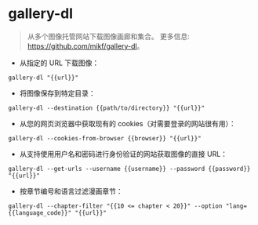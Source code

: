 # gallery-dl

> 从多个图像托管网站下载图像画廊和集合。
> 更多信息: <https://github.com/mikf/gallery-dl>。

- 从指定的 URL 下载图像：

`gallery-dl "{{url}}"`

- 将图像保存到特定目录：

`gallery-dl --destination {{path/to/directory}} "{{url}}"`

- 从您的网页浏览器中获取现有的 cookies（对需要登录的网站很有用）：

`gallery-dl --cookies-from-browser {{browser}} "{{url}}"`

- 从支持使用用户名和密码进行身份验证的网站获取图像的直接 URL：

`gallery-dl --get-urls --username {{username}} --password {{password}} "{{url}}"`

- 按章节编号和语言过滤漫画章节：

`gallery-dl --chapter-filter "{{10 <= chapter < 20}}" --option "lang={{language_code}}" "{{url}}"`